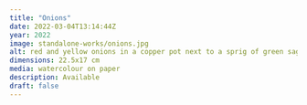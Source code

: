 ```yaml
---
title: "Onions"
date: 2022-03-04T13:14:44Z
year: 2022
image: standalone-works/onions.jpg
alt: red and yellow onions in a copper pot next to a sprig of green sage
dimensions: 22.5x17 cm
media: watercolour on paper
description: Available
draft: false
---
```


